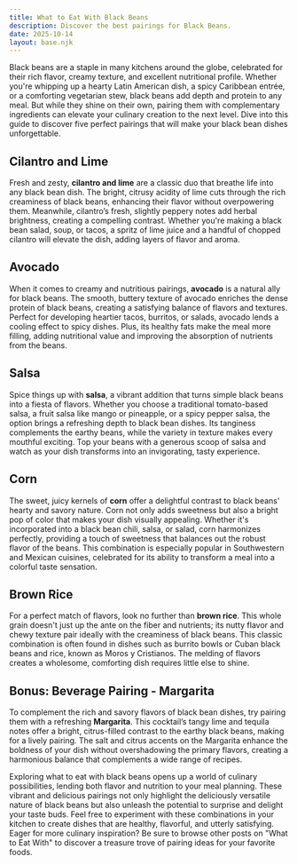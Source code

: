 ```yaml
---
title: What to Eat With Black Beans
description: Discover the best pairings for Black Beans.
date: 2025-10-14
layout: base.njk
---
```


Black beans are a staple in many kitchens around the globe, celebrated for their rich flavor, creamy texture, and excellent nutritional profile. Whether you're whipping up a hearty Latin American dish, a spicy Caribbean entrée, or a comforting vegetarian stew, black beans add depth and protein to any meal. But while they shine on their own, pairing them with complementary ingredients can elevate your culinary creation to the next level. Dive into this guide to discover five perfect pairings that will make your black bean dishes unforgettable.

## **Cilantro and Lime**

Fresh and zesty, **cilantro and lime** are a classic duo that breathe life into any black bean dish. The bright, citrusy acidity of lime cuts through the rich creaminess of black beans, enhancing their flavor without overpowering them. Meanwhile, cilantro’s fresh, slightly peppery notes add herbal brightness, creating a compelling contrast. Whether you're making a black bean salad, soup, or tacos, a spritz of lime juice and a handful of chopped cilantro will elevate the dish, adding layers of flavor and aroma.

## **Avocado**

When it comes to creamy and nutritious pairings, **avocado** is a natural ally for black beans. The smooth, buttery texture of avocado enriches the dense protein of black beans, creating a satisfying balance of flavors and textures. Perfect for developing heartier tacos, burritos, or salads, avocado lends a cooling effect to spicy dishes. Plus, its healthy fats make the meal more filling, adding nutritional value and improving the absorption of nutrients from the beans.

## **Salsa**

Spice things up with **salsa**, a vibrant addition that turns simple black beans into a fiesta of flavors. Whether you choose a traditional tomato-based salsa, a fruit salsa like mango or pineapple, or a spicy pepper salsa, the option brings a refreshing depth to black bean dishes. Its tanginess complements the earthy beans, while the variety in texture makes every mouthful exciting. Top your beans with a generous scoop of salsa and watch as your dish transforms into an invigorating, tasty experience.

## **Corn**

The sweet, juicy kernels of **corn** offer a delightful contrast to black beans' hearty and savory nature. Corn not only adds sweetness but also a bright pop of color that makes your dish visually appealing. Whether it's incorporated into a black bean chili, salsa, or salad, corn harmonizes perfectly, providing a touch of sweetness that balances out the robust flavor of the beans. This combination is especially popular in Southwestern and Mexican cuisines, celebrated for its ability to transform a meal into a colorful taste sensation.

## **Brown Rice**

For a perfect match of flavors, look no further than **brown rice**. This whole grain doesn't just up the ante on the fiber and nutrients; its nutty flavor and chewy texture pair ideally with the creaminess of black beans. This classic combination is often found in dishes such as burrito bowls or Cuban black beans and rice, known as Moros y Cristianos. The melding of flavors creates a wholesome, comforting dish requires little else to shine.

## Bonus: **Beverage Pairing - Margarita**

To complement the rich and savory flavors of black bean dishes, try pairing them with a refreshing **Margarita**. This cocktail’s tangy lime and tequila notes offer a bright, citrus-filled contrast to the earthy black beans, making for a lively pairing. The salt and citrus accents on the Margarita enhance the boldness of your dish without overshadowing the primary flavors, creating a harmonious balance that complements a wide range of recipes.

Exploring what to eat with black beans opens up a world of culinary possibilities, lending both flavor and nutrition to your meal planning. These vibrant and delicious pairings not only highlight the deliciously versatile nature of black beans but also unleash the potential to surprise and delight your taste buds. Feel free to experiment with these combinations in your kitchen to create dishes that are healthy, flavorful, and utterly satisfying. Eager for more culinary inspiration? Be sure to browse other posts on "What to Eat With" to discover a treasure trove of pairing ideas for your favorite foods.